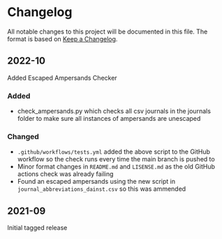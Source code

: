 # Changelog

All notable changes to this project will be documented in this file.
The format is based on [Keep a Changelog](https://keepachangelog.com/en/1.0.0/).

## 2022-10

Added Escaped Ampersands Checker

### Added

- check_ampersands.py which checks all csv journals in the journals folder to make
sure all instances of ampersands are unescaped

### Changed

- `.github/workflows/tests.yml` added the above script to the GitHub workflow so the check runs every time the main branch is pushed to
- Minor format changes in `README.md` and `LISENSE.md` as the old GitHub actions check was already failing
- Found an escaped ampersands using the new script in `journal_abbreviations_dainst.csv` so this was ammended


## 2021-09

Initial tagged release


<!-- markdownlint-disable-file MD012 MD024 MD033 -->
